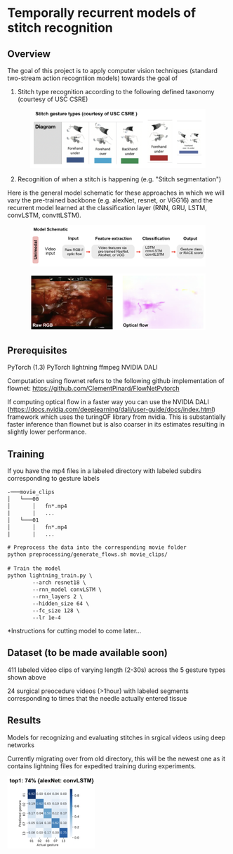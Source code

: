 # Temporally recurrent models of stitch recognition

## Overview

The goal of this project is to apply computer vision techniques (standard two-stream action recogntiion models) towards the goal of

1. Stitch type recognition according to the following defined taxonomy (courtesy of USC CSRE)

<p align="center">
  <img width="400" src=assets/gesture_types.png>
</p>

2. Recognition of when a stitch is happening (e.g. "Stitch segmentation")

Here is the general model schematic for these approaches in which we will vary the pre-trained backbone (e.g. alexNet, resnet, or VGG16) and the recurrent model learned at the classification layer (RNN, GRU, LSTM, convLSTM, convttLSTM). 




<p align="center">
  <img width="400" src=assets/model_schematic.png>
</p>

<p align="center">
  <img width="400" src=assets/example_ims.png>
</p>

## Prerequisites

PyTorch (1.3)
PyTorch lightning
ffmpeg 
NVIDIA DALI

Computation using flownet refers to the following github implementation of flownet: 
https://github.com/ClementPinard/FlowNetPytorch

If computing optical flow in a faster way you can use the NVIDIA DALI (https://docs.nvidia.com/deeplearning/dali/user-guide/docs/index.html) framework which uses the turingOF library from nvidia. This is substantially faster inference than flownet but is also coarser in its estimates resulting in slightly lower performance.



## Training

If you have the mp4 files in a labeled directory with labeled subdirs corresponding to gesture labels

```
-───movie_clips
│   └───00
│       │   fn*.mp4
|       |   ...
│   └───01
│       │   fn*.mp4
|       |   ...
```

```
# Preprocess the data into the corresponding movie folder
python preprocessing/generate_flows.sh movie_clips/

# Train the model
python lightning_train.py \
        --arch resnet18 \
        --rnn_model convLSTM \
        --rnn_layers 2 \
        --hidden_size 64 \
        --fc_size 128 \
        --lr 1e-4
```

*Instructions for cutting model to come later...

## Dataset (to be made available soon)

411 labeled video clips of varying length (2-30s) across the 5 gesture types shown above

24 surgical preocedure videos (>1hour) with labeled segments corresponding to times that the needle actually entered tissue

## Results

Models for recognizing and evaluating stitches in srgical videos using deep networks

Currently migrating over from old directory, this will be the newest one as it contains lightning files for expedited training during experiments.


<p align="left">
  <img width="200" src=assets/alexnet_convLSTM_confusionMat.png>
</p>